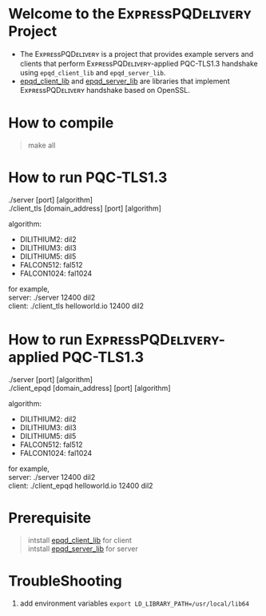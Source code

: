 Welcome to the ExᴘʀᴇssPQDᴇʟɪᴠᴇʀʏ Project
==============================
- The ExᴘʀᴇssPQDᴇʟɪᴠᴇʀʏ is a project that provides example servers and clients that perform ExᴘʀᴇssPQDᴇʟɪᴠᴇʀʏ-applied PQC-TLS1.3 handshake using `epqd_client_lib` and `epqd_server_lib`.  
- [epqd_client_lib](https://github.com/ExpressPQDelivery/epqd_client_lib) and [epqd_server_lib](https://github.com/ExpressPQDelivery/epqd_server_lib) are libraries that implement ExᴘʀᴇssPQDᴇʟɪᴠᴇʀʏ handshake based on OpenSSL.

# How to compile
> make all

# How to run PQC-TLS1.3
./server [port] [algorithm]  
./client_tls [domain_address] [port] [algorithm]   

algorithm:  
- DILITHIUM2: dil2  
- DILITHIUM3: dil3  
- DILITHIUM5: dil5  
- FALCON512: fal512  
- FALCON1024: fal1024  

for example,  
server: ./server 12400 dil2  
client: ./client_tls helloworld.io 12400 dil2  

# How to run ExᴘʀᴇssPQDᴇʟɪᴠᴇʀʏ-applied PQC-TLS1.3
./server [port] [algorithm]  
./client_epqd [domain_address] [port] [algorithm]  

algorithm:  
- DILITHIUM2: dil2  
- DILITHIUM3: dil3  
- DILITHIUM5: dil5  
- FALCON512: fal512  
- FALCON1024: fal1024  

for example,  
server: ./server 12400 dil2  
client: ./client_epqd helloworld.io 12400 dil2  

# Prerequisite
> intstall [epqd_client_lib](https://github.com/ExpressPQDelivery/epqd_client_lib) for client  
> intstall [epqd_server_lib](https://github.com/ExpressPQDelivery/epqd_server_lib) for server  

# TroubleShooting
1. add environment variables
`export LD_LIBRARY_PATH=/usr/local/lib64`
